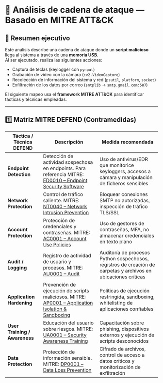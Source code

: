 # 🧩 Análisis de cadena de ataque — Basado en MITRE ATT&CK

## 📘 Resumen ejecutivo
Este análisis describe una cadena de ataque donde un **script malicioso** llega al sistema a través de una **memoria USB**.  
Al ser ejecutado, realiza las siguientes acciones:

- Captura de teclas (keylogger con `pynput`)
- Grabación de video con la cámara (`cv2.VideoCapture`)
- Recolección de información del sistema y red (`psutil`, `platform`, `socket`)
- Exfiltración de los datos por correo (`smtplib` → `smtp.gmail.com:587`)

El siguiente mapeo usa el **framework MITRE ATT&CK** para identificar tácticas y técnicas empleadas.

---

## 1️⃣ Matriz MITRE DEFEND (Contramedidas)

| Táctica / Técnica DEFEND | Descripción | Medida recomendada |
|---------------------------|------------|------------------|
| **Endpoint Detection** | Detección de actividad sospechosa en endpoints. Para referencia MITRE: [ED0010 – Endpoint Security Software](https://attack.mitre.org/mitigations/ED0010/) | Uso de antivirus/EDR que monitorice keyloggers, accesos a cámara y manipulación de ficheros sensibles |
| **Network Protection** | Control de tráfico saliente. MITRE: [NT0040 – Network Intrusion Prevention](https://attack.mitre.org/mitigations/NT0040/) | Bloquear conexiones SMTP no autorizadas, inspección de tráfico TLS/SSL |
| **Account Protection** | Protección de credenciales y contraseñas. MITRE: [AC0001 – Account Use Policies](https://attack.mitre.org/mitigations/AC0001/) | Uso de gestores de contraseñas, MFA, no almacenar credenciales en texto plano |
| **Audit / Logging** | Registro de actividad de usuario y procesos. MITRE: [AU0001 – Audit](https://attack.mitre.org/mitigations/AU0001/) | Auditoría de procesos Python sospechosos, registros de creación de carpetas y archivos en ubicaciones críticas |
| **Application Hardening** | Prevención de ejecución de scripts maliciosos. MITRE: [AP0001 – Application Isolation & Sandboxing](https://attack.mitre.org/mitigations/AP0001/) | Políticas de ejecución restringida, sandboxing, whitelisting de aplicaciones confiables |
| **User Training / Awareness** | Educación del usuario sobre riesgos. MITRE: [UA0001 – Security Awareness Training](https://attack.mitre.org/mitigations/UA0001/) | Capacitación sobre phishing, dispositivos externos y ejecución de scripts desconocidos |
| **Data Protection** | Protección de información sensible. MITRE: [DP0001 – Data Loss Prevention](https://attack.mitre.org/mitigations/DP0001/) | Cifrado de archivos, control de acceso a datos críticos y monitorización de exfiltración |
